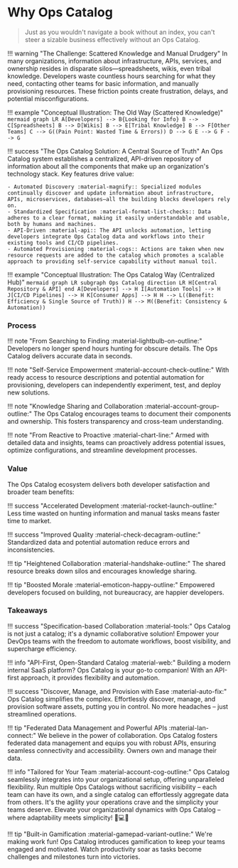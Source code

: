 # Why Ops Catalog

> Just as you wouldn't navigate a book without an index, you can't steer a sizable business effectively without an Ops Catalog.

!!! warning "The Challenge: Scattered Knowledge and Manual Drudgery"
    In many organizations, information about infrastructure, APIs, services, and ownership resides in disparate silos—spreadsheets, wikis, even tribal knowledge.  Developers waste countless hours searching for what they need, contacting other teams for basic information, and manually provisioning resources. These friction points create frustration, delays, and potential misconfigurations.

!!! example "Conceptual Illustration: The Old Way (Scattered Knowledge)"
    ```mermaid
    graph LR
        A[Developers] --> B{Looking for Info}
        B --> C[Spreadsheets]
        B --> D[Wikis]
        B --> E[Tribal Knowledge]
        B --> F[Other Teams]
        C --> G((Pain Point: Wasted Time & Errors))
        D --> G
        E --> G
        F --> G
    ```

!!! success "The Ops Catalog Solution: A Central Source of Truth"
    An Ops Catalog system establishes a centralized, API-driven repository of information about all the components that make up an organization's technology stack. Key features drive value:

    - Automated Discovery :material-magnify:: Specialized modules continually discover and update information about infrastructure, APIs, microservices, databases—all the building blocks developers rely on.
    - Standardized Specification :material-format-list-checks:: Data adheres to a clear format, making it easily understandable and usable, both by humans and machines.
    - API-Driven :material-api:: The API unlocks automation, letting developers integrate Ops Catalog data and workflows into their existing tools and CI/CD pipelines.
    - Automated Provisioning :material-cogs:: Actions are taken when new resource requests are added to the catalog which promotes a scalable approach to providing self-service capability without manual toil.

!!! example "Conceptual Illustration: The Ops Catalog Way (Centralized Hub)"
    ```mermaid
    graph LR
        subgraph Ops Catalog
            direction LR
            H[Central Repository & API]
        end
        A[Developers] --> H
        I[Automation Tools] --> H
        J[CI/CD Pipelines] --> H
        K[Consumer Apps] --> H
        H --> L((Benefit: Efficiency & Single Source of Truth))
        H --> M((Benefit: Consistency & Automation))
    ```

### Process

!!! note "From Searching to Finding :material-lightbulb-on-outline:"
    Developers no longer spend hours hunting for obscure details. The Ops Catalog delivers accurate data in seconds.

!!! note "Self-Service Empowerment :material-account-check-outline:"
    With ready access to resource descriptions and potential automation for provisioning, developers can independently experiment, test, and deploy new solutions.

!!! note "Knowledge Sharing and Collaboration :material-account-group-outline:"
    The Ops Catalog encourages teams to document their components and ownership. This fosters transparency and cross-team understanding.

!!! note "From Reactive to Proactive :material-chart-line:"
    Armed with detailed data and insights, teams can proactively address potential issues, optimize configurations, and streamline development processes.

### Value
The Ops Catalog ecosystem delivers both developer satisfaction and broader team benefits:

!!! success "Accelerated Development :material-rocket-launch-outline:"
    Less time wasted on hunting information and manual tasks means faster time to market.

!!! success "Improved Quality :material-check-decagram-outline:"
    Standardized data and potential automation reduce errors and inconsistencies.

!!! tip "Heightened Collaboration :material-handshake-outline:"
    The shared resource breaks down silos and encourages knowledge sharing.

!!! tip "Boosted Morale :material-emoticon-happy-outline:"
    Empowered developers focused on building, not bureaucracy, are happier developers.

### Takeaways

!!! success "Specification-based Collaboration :material-tools:"
    Ops Catalog is not just a catalog; it's a dynamic collaborative solution! Empower your DevOps teams with the freedom to automate workflows, boost visibility, and supercharge efficiency.

!!! info "API-First, Open-Standard Catalog :material-web:"
    Building a modern internal SaaS platform? Ops Catalog is your go-to companion! With an API-first approach, it provides  flexibility and automation.

!!! success "Discover, Manage, and Provision with Ease :material-auto-fix:"
    Ops Catalog simplifies the complex. Effortlessly discover, manage, and provision software assets, putting you in control. No more headaches – just streamlined operations.

!!! tip "Federated Data Management and Powerful APIs :material-lan-connect:"
    We believe in the power of collaboration. Ops Catalog fosters federated data management and equips you with robust APIs, ensuring seamless connectivity and accessibility. Owners own and manage their data.

!!! info "Tailored for Your Team :material-account-cog-outline:"
    Ops Catalog seamlessly integrates into your organizational setup, offering unparalleled flexibility. Run multiple Ops Catalogs without sacrificing visibility – each team can have its own, and a single catalog can effortlessly aggregate data from others. It's the agility your operations crave and the simplicity your teams deserve. Elevate your organizational dynamics with Ops Catalog – where adaptability meets simplicity! 🚀💻✨

!!! tip "Built-in Gamification :material-gamepad-variant-outline:"
    We're making work fun! Ops Catalog introduces gamification to keep your teams engaged and motivated. Watch productivity soar as tasks become challenges and milestones turn into victories.


